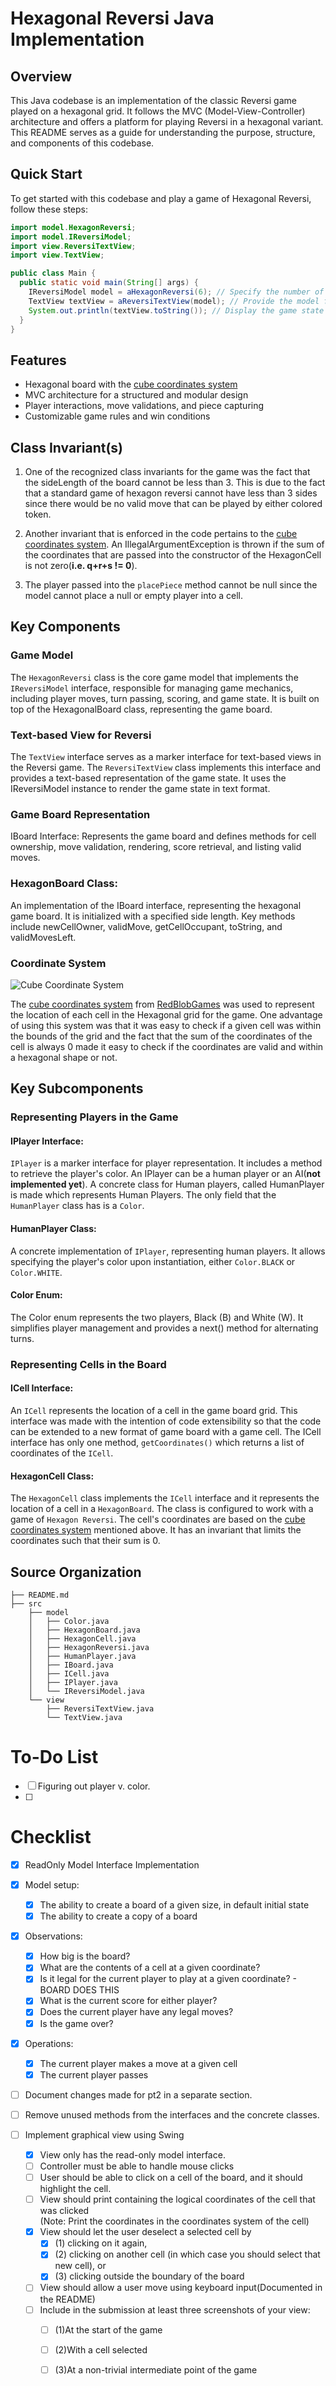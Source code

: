 # Hexagonal Reversi Java Implementation

## Overview

This Java codebase is an implementation of the classic Reversi game played on a hexagonal grid. It
follows the MVC (Model-View-Controller) architecture and offers a platform for playing Reversi in a
hexagonal variant. This README serves as a guide for understanding the purpose, structure, and
components of this codebase.

## Quick Start

To get started with this codebase and play a game of Hexagonal Reversi, follow these steps:

```java
import model.HexagonReversi;
import model.IReversiModel;
import view.ReversiTextView;
import view.TextView;

public class Main {
  public static void main(String[] args) {
    IReversiModel model = aHexagonReversi(6); // Specify the number of sides for the game board.
    TextView textView = aReversiTextView(model); // Provide the model for rendering.
    System.out.println(textView.toString()); // Display the game state in the console or your application.
  }
}
```

## Features

- Hexagonal board with
  the [cube coordinates system](https://www.redblobgames.com/grids/hexagons/#coordinates-cube)
- MVC architecture for a structured and modular design
- Player interactions, move validations, and piece capturing
- Customizable game rules and win conditions

## Class Invariant(s)

1. One of the recognized class invariants for the game was the fact that the sideLength of the board
   cannot be less than 3. This is due to the fact that a standard game of hexagon reversi cannot have less than 3 sides since there
   would be no valid move that can be played by either colored token.

2. Another invariant that is enforced in the code pertains to the
   [cube coordinates system](https://www.redblobgames.com/grids/hexagons/#coordinates-cube). An
   IllegalArgumentException is thrown if the sum of the coordinates that are passed into the
   constructor of the HexagonCell is not zero(**i.e. q+r+s != 0**).

3. The player passed into the `placePiece` method cannot be null since the model cannot place a null or empty 
   player into a cell.

## Key Components

### Game Model

The `HexagonReversi` class is the core game model that implements the `IReversiModel` interface, 
responsible for managing game mechanics, including player moves, turn passing, scoring, and game state. It is built on top of the HexagonalBoard class,
representing the game board. 

### Text-based View for Reversi

The `TextView` interface serves as a marker interface for text-based views in the Reversi game. The
`ReversiTextView` class implements this interface and provides a text-based representation of the game
state. It uses the IReversiModel instance to render the game state in text format.

### Game Board Representation

IBoard Interface: Represents the game board and defines methods for cell ownership, move validation,
rendering, score retrieval, and listing valid moves.

### HexagonBoard Class:

An implementation of the IBoard interface, representing the hexagonal game board. It is initialized
with a specified side length. Key methods include newCellOwner, validMove, getCellOccupant,
toString, and validMovesLeft.

### Coordinate System

![Cube Coordinate System](cubeCoordinatesSystem.jpg)

The [cube coordinates system](https://www.redblobgames.com/grids/hexagons/#coordinates-cube)
from [RedBlobGames](https://www.redblobgames.com/) was used to represent the location of each cell
in the Hexagonal grid for the game. One advantage of using this system
was that it was easy to check if a given cell was within the bounds of the grid and the fact that
the sum of the coordinates of the cell is always 0 made it easy to check if the coordinates are
valid
and within a hexagonal shape or not.

## Key Subcomponents

### Representing Players in the Game

#### IPlayer Interface:

`IPlayer` is a  marker interface for player representation. It includes a method to retrieve the player's color.
An IPlayer can be a human player or an AI(**not implemented yet**).
A concrete class for Human players, called HumanPlayer is made which represents Human Players. The
only field that the `HumanPlayer` class has is a `Color`.

#### HumanPlayer Class:

A concrete implementation of `IPlayer`, representing human players. It allows specifying the player's
color upon instantiation, either `Color.BLACK` or `Color.WHITE`.

#### Color Enum:

The Color enum represents the two players, Black (B) and White (W). It simplifies player management
and provides a next() method for alternating turns.

### Representing Cells in the Board

#### ICell Interface:
An `ICell` represents the location of a cell in the game board grid. This interface was made with the
intention of code extensibility so that the code can be extended to a new format of game board with
a game cell. The ICell interface has only one method, `getCoordinates()` which returns a list of
coordinates of the `ICell`.

#### HexagonCell Class:
The `HexagonCell` class implements the `ICell` interface and it represents the location of a cell in
a `HexagonBoard`. The class is configured to work with a game of `Hexagon Reversi`. The cell's
coordinates are based on the [cube coordinates system](#coordinate-system) mentioned above.
It has an invariant that limits the coordinates such that their sum is 0.


## Source Organization

```
├── README.md
├── src
    ├── model
    │   ├── Color.java
    │   ├── HexagonBoard.java
    │   ├── HexagonCell.java
    │   ├── HexagonReversi.java
    │   ├── HumanPlayer.java
    │   ├── IBoard.java
    │   ├── ICell.java
    │   ├── IPlayer.java
    │   └── IReversiModel.java
    └── view
        ├── ReversiTextView.java
        └── TextView.java
```

# To-Do List
- [ ] Figuring out player v. color.
- [ ] 

# Checklist

- [x] ReadOnly Model Interface Implementation
- [x] Model setup:
  - [x]  The ability to create a board of a given size, in default initial state
  - [x]  The ability to create a copy of a board
- [x] Observations:
  - [x]    How big is the board?
  - [x]    What are the contents of a cell at a given coordinate?
  - [x]    Is it legal for the current player to play at a given coordinate? - BOARD DOES THIS
  - [x]    What is the current score for either player?
  - [x]    Does the current player have any legal moves?
  - [x]    Is the game over?
- [x] Operations:
  - [x]    The current player makes a move at a given cell
  - [x]    The current player passes
- [ ] Document changes made for pt2 in a separate section.
- [ ] Remove unused methods from the interfaces and the concrete classes.


- [ ] Implement graphical view using Swing
  - [X] View only has the read-only model interface.
  - [ ] Controller must be able to handle mouse clicks
  - [ ] User should be able to click on a cell of the board, and it should highlight the cell.
  - [ ] View should print containing the logical coordinates of the cell that was clicked    
        (Note: Print the coordinates in the coordinates system of the cell)
  - [X] View should let the user deselect a selected cell by 
    - [X] (1) clicking on it again, 
    - [X] (2) clicking on another cell (in which case you should select that new cell), or 
    - [X] (3) clicking outside the boundary of the board
  - [ ] View should allow a user move using keyboard input(Documented in the README)
  - [ ] Include in the submission at least three screenshots of your view:
    - [ ] (1)At the start of the game
    - [ ] (2)With a cell selected
    - [ ] (3)At a non-trivial intermediate point of the game 

